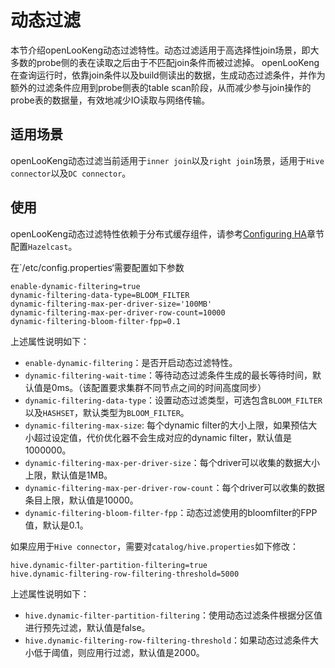 # 动态过滤

本节介绍openLooKeng动态过滤特性。动态过滤适用于高选择性join场景，即大多数的probe侧的表在读取之后由于不匹配join条件而被过滤掉。
openLooKeng在查询运行时，依靠join条件以及build侧读出的数据，生成动态过滤条件，并作为额外的过滤条件应用到probe侧表的table scan阶段，从而减少参与join操作的probe表的数据量，有效地减少IO读取与网络传输。

## 适用场景
openLooKeng动态过滤当前适用于`inner join`以及`right join`场景，适用于`Hive connector`以及`DC connector`。

## 使用
openLooKeng动态过滤特性依赖于分布式缓存组件，请参考[Configuring HA](../installation/deployment-ha.md)章节配置`Hazelcast`。

在`/etc/config.properties‘需要配置如下参数

``` properties
enable-dynamic-filtering=true
dynamic-filtering-data-type=BLOOM_FILTER
dynamic-filtering-max-per-driver-size='100MB'
dynamic-filtering-max-per-driver-row-count=10000
dynamic-filtering-bloom-filter-fpp=0.1
```

上述属性说明如下：

- `enable-dynamic-filtering`：是否开启动态过滤特性。
- `dynamic-filtering-wait-time`：等待动态过滤条件生成的最长等待时间，默认值是0ms。（该配置要求集群不同节点之间的时间高度同步）
- `dynamic-filtering-data-type`：设置动态过滤类型，可选包含`BLOOM_FILTER`以及`HASHSET`，默认类型为`BLOOM_FILTER`。
- `dynamic-filtering-max-size`: 每个dynamic filter的大小上限，如果预估大小超过设定值，代价优化器不会生成对应的dynamic filter，默认值是1000000。
- `dynamic-filtering-max-per-driver-size`：每个driver可以收集的数据大小上限，默认值是1MB。
- `dynamic-filtering-max-per-driver-row-count`：每个driver可以收集的数据条目上限，默认值是10000。
- `dynamic-filtering-bloom-filter-fpp`：动态过滤使用的bloomfilter的FPP值，默认是0.1。

如果应用于`Hive connector`，需要对`catalog/hive.properties`如下修改：
``` properties
hive.dynamic-filter-partition-filtering=true
hive.dynamic-filtering-row-filtering-threshold=5000
```
上述属性说明如下：
- `hive.dynamic-filter-partition-filtering`：使用动态过滤条件根据分区值进行预先过滤，默认值是false。
- `hive.dynamic-filtering-row-filtering-threshold`：如果动态过滤条件大小低于阈值，则应用行过滤，默认值是2000。

